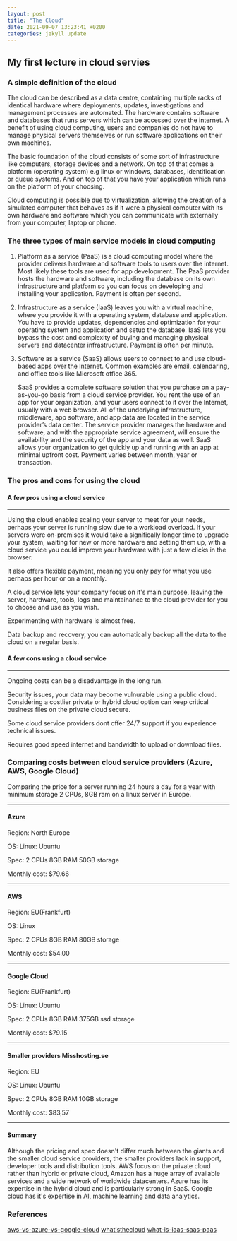 ```yaml
---
layout: post
title: "The Cloud"
date: 2021-09-07 13:23:41 +0200
categories: jekyll update
---
```


## My first lecture in cloud servies

### A simple definition of the cloud

The cloud can be described as a data centre, containing multiple racks of identical hardware where deployments, updates, investigations and management processes are automated. The hardware contains software and databases that runs servers which can be accessed over the internet. A benefit of using cloud computing, users and companies do not have to manage physical servers themselves or run software applications on their own machines.

The basic foundation of the cloud consists of some sort of infrastructure like computers, storage devices and a network.
On top of that comes a platform (operating system) e.g linux or windows, databases, identification or queue systems.
And on top of that you have your application which runs on the platform of your choosing.

Cloud computing is possible due to virtualization, allowing the creation of a simulated computer that behaves as if it were a physical computer with its own hardware and software which you can communicate with externally from your computer, laptop or phone.

### The three types of main service models in cloud computing

1. Platform as a service (PaaS) is a cloud computing model where the provider delivers hardware and software tools to users over the internet.
   Most likely these tools are used for app development. The PaaS provider hosts the hardware and software, including the database on its own infrastructure and platform so you can focus on developing and installing your application. Payment is often per second.

2. Infrastructure as a service (IaaS) leaves you with a virtual machine, where you provide it with a operating system, database and application. You have to provide updates, dependencies and optimization for your operating system and application and setup the database. IaaS lets you bypass the cost and complexity of buying and managing physical servers and datacenter infrastructure. Payment is often per minute.

3. Software as a service (SaaS) allows users to connect to and use cloud-based apps over the Internet. Common examples are email, calendaring, and office tools like Microsoft office 365.

   SaaS provides a complete software solution that you purchase on a pay-as-you-go basis from a cloud service provider. You rent the use of an app for your organization, and your users connect to it over the Internet, usually with a web browser. All of the underlying infrastructure, middleware, app software, and app data are located in the service provider’s data center. The service provider manages the hardware and software, and with the appropriate service agreement, will ensure the availability and the security of the app and your data as well. SaaS allows your organization to get quickly up and running with an app at minimal upfront cost. Payment varies between month, year or transaction.

### The pros and cons for using the cloud

#### A few pros using a cloud service

---

Using the cloud enables scaling your server to meet for your needs, perhaps your server is running slow due to a workload overload. If your servers were on-premises it would take a significally longer time to upgrade your system, waiting for new or more hardware and setting them up, with a cloud service you could improve your hardware with just a few clicks in the browser.

It also offers flexible payment, meaning you only pay for what you use perhaps per hour or on a monthly.

A cloud service lets your company focus on it's main purpose, leaving the server, hardware, tools, logs and maintainance to the cloud provider for you to choose and use as you wish.

Experimenting with hardware is almost free.

Data backup and recovery, you can automatically backup all the data to the cloud on a regular basis.

#### A few cons using a cloud service

---

Ongoing costs can be a disadvantage in the long run.

Security issues, your data may become vulnurable using a public cloud. Considering a costlier private or hybrid cloud option can keep critical business files on the private cloud secure.

Some cloud service providers dont offer 24/7 support if you experience technical issues.

Requires good speed internet and bandwidth to upload or download files.

### Comparing costs between cloud service providers (Azure, AWS, Google Cloud)

Comparing the price for a server running 24 hours a day for a year with minimum storage 2 CPUs, 8GB ram on a linux server in Europe.

---

#### Azure

Region: North Europe

OS: Linux: Ubuntu

Spec: 2 CPUs 8GB RAM 50GB storage

Monthly cost: $79.66

---

#### AWS

Region: EU(Frankfurt)

OS: Linux

Spec: 2 CPUs 8GB RAM 80GB storage

Monthly cost: $54.00

---

#### Google Cloud

Region: EU(Frankfurt)

OS: Linux: Ubuntu

Spec: 2 CPUs 8GB RAM 375GB ssd storage

Monthly cost: $79.15

---

#### Smaller providers Misshosting.se

Region: EU

OS: Linux: Ubuntu

Spec: 2 CPUs 8GB RAM 10GB storage

Monthly cost: $83,57

---

#### Summary

Although the pricing and spec doesn't differ much between the giants and the smaller cloud service providers, the smaller providers lack in support, developer tools and distribution tools.
AWS focus on the private cloud rather than hybrid or private cloud, Amazon has a huge array of available services and a wide network of worldwide datacenters.
Azure has its expertise in the hybrid cloud and is particularly strong in SaaS.
Google cloud has it's expertise in AI, machine learning and data analytics.

### References

[aws-vs-azure-vs-google-cloud](https://www.datamation.com/cloud/aws-vs-azure-vs-google-cloud/)
[whatisthecloud](https://www.youtube.com/watch?v=BO6jvQ88ICQ)
[what-is-iaas-saas-paas](https://medium.com/@vanshvarshney_/what-is-iaas-vs-saas-vs-paas-and-xaas-whats-the-difference-examples-ceadeee146e6)
